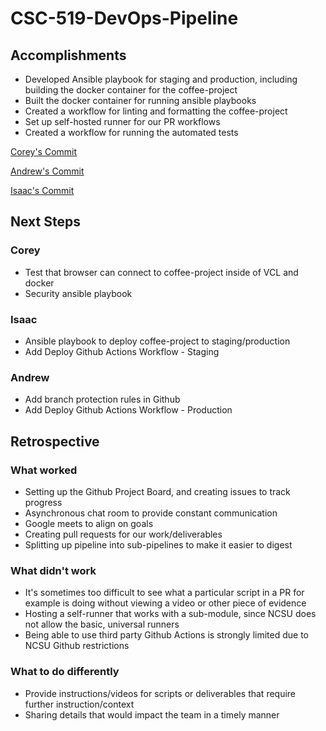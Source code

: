 # CSC-519-DevOps-Pipeline

## Accomplishments

- Developed Ansible playbook for staging and production, including building the docker container for the coffee-project
- Built the docker container for running ansible playbooks
- Created a workflow for linting and formatting the coffee-project
- Set up self-hosted runner for our PR workflows
- Created a workflow for running the automated tests

[Corey's Commit](https://github.ncsu.edu/ashon/CSC-519-DevOps-Pipeline/pull/16/commits/c363aff08c58b0ce6001eb32df0a2f946ee4cc1e)

[Andrew's Commit](https://github.ncsu.edu/ashon/CSC-519-DevOps-Pipeline/pull/19/commits/d3b28080a02caf5e56d0f21a8b28083a69742e06)

[Isaac's Commit](https://github.ncsu.edu/ashon/CSC-519-DevOps-Pipeline/pull/18/commits/a2a812cc41ac8c6a3af87a18f38df8d11bd65b84)

## Next Steps

### Corey
- Test that browser can connect to coffee-project inside of VCL and docker
- Security ansible playbook

### Isaac
- Ansible playbook to deploy coffee-project to staging/production
- Add Deploy Github Actions Workflow - Staging

### Andrew
- Add branch protection rules in Github
- Add Deploy Github Actions Workflow - Production

## Retrospective

### What worked
- Setting up the Github Project Board, and creating issues to track progress
- Asynchronous chat room to provide constant communication
- Google meets to align on goals
- Creating pull requests for our work/deliverables
- Splitting up pipeline into sub-pipelines to make it easier to digest

### What didn't work
- It's sometimes too difficult to see what a particular script in a PR for example is doing without viewing a video or other piece of evidence
- Hosting a self-runner that works with a sub-module, since NCSU does not allow the basic, universal runners
- Being able to use third party Github Actions is strongly limited due to NCSU Github restrictions

### What to do differently
- Provide instructions/videos for scripts or deliverables that require further instruction/context
- Sharing details that would impact the team in a timely manner